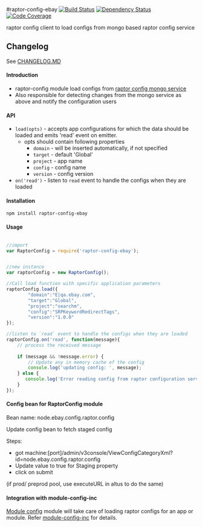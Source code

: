 #raptor-config-ebay 
[![Build Status](https://ebayci.qa.ebay.com/CI-Instance/buildStatus/icon?job=raptor-config-ebay)](https://ebayci.qa.ebay.com/CI-Instance/job/raptor-config-ebay) [![Dependency Status](https://nodevalid-i3ey5.vip.lvs01.dev.ebayc3.com/nodejs/raptor-config-ebay.svg)](https://nodevalid-i3ey5.vip.lvs01.dev.ebayc3.com/nodejs/raptor-config-ebay)  [![Code Coverage](https://nodevalid-i3ey5.vip.lvs01.dev.ebayc3.com/coverage/nodejs/raptor-config-ebay)](http://sonar/dashboard/index?id=raptor-config-ebay)


raptor config client to load configs from mongo based raptor config service

## Changelog

See   [CHANGELOG.MD](https://github.corp.ebay.com/nodejs/raptor-config-ebay/blob/master/CHANGELOG.md#changelog)

#### Introduction
 * raptor-config module load configs from [raptor config mongo service](https://wiki.vip.corp.ebay.com/display/RAPTOR/Raptor+Config+Mongo+Service+1.2)
 * Also responsible for detecting changes from the mongo service as above and notify the configuration users

#### API
 - `load(opts)` - accepts app configurations for which the data should be loaded and emits 'read' event on emitter.
    - opts should contain following properties
        - `domain` - will be inserted automatically, if not specified
        - `target` - default 'Global'
        - `project` - app name
        - `config` - config name
        - `version` - config version
 - `on('read')` - listen to `read` event to handle the configs when they are loaded

#### Installation

```
npm install raptor-config-ebay
```

#### Usage


```javascript

//import
var RaptorConfig = require('raptor-config-ebay');


//new instance
var raptorConfig = new RaptorConfig();

//Call load function with specific application parameters
raptorConfig.load({
        "domain":"E|qa.ebay.com",
        "target":"Global",
        "project":"searchm",
        "config":"SRPKeywordRedirectTags",
        "version":"1.0.0"
});

//listen to `read` event to handle the configs when they are loaded
raptorConfig.on('read', function(message){
    // process the received message
    
    if (message && !message.error) {
        // Update any in memory cache of the config
        console.log('updating config: ', message);
    } else {
       console.log('Error reading config from raptor configuration service: ', message && message.error);
    }
});

```

#### Config bean for RaptorConfig module

Bean name: node.ebay.config.raptor.config

Update config bean to fetch staged config

Steps:
- got machine:[port]/admin/v3console/ViewConfigCategoryXml?id=node.ebay.config.raptor.config
- Update value to true for Staging property
- click on submit 

(if prod/ preprod pool, use executeURL in altus to do the same)

#### Integration with module-config-inc

[Module config](https://github.corp.ebay.com/nodejs/module-config-inc#raptorconfig) module will take care of loading raptor configs for an app or module. Refer [module-config-inc](https://github.corp.ebay.com/nodejs/module-config-inc#raptorconfig) for details.
